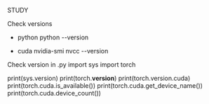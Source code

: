 STUDY

Check versions
 - python
 python --version

 - cuda
 nvidia-smi
 nvcc --version

Check version in .py
import sys
import torch

print(sys.version)
print(torch.__version__)
print(torch.version.cuda)
print(torch.cuda.is_available())
print(torch.cuda.get_device_name())
print(torch.cuda.device_count())